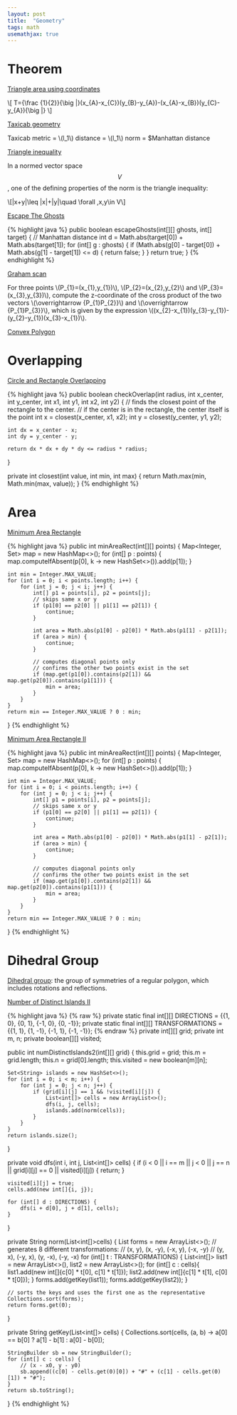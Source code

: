 ```yaml
---
layout: post
title:  "Geometry"
tags: math
usemathjax: true
---
```

# Theorem

[Triangle area using coordinates](https://en.wikipedia.org/wiki/Triangle#Using_coordinates)

\\[
T={\frac {1}{2}}{\big |}(x_{A}-x_{C})(y_{B}-y_{A})-(x_{A}-x_{B})(y_{C}-y_{A}){\big |}
\\]

[Taxicab geometry](https://en.wikipedia.org/wiki/Taxicab_geometry)

Taxicab metric = \\(l_1\\) distance = \\(l_1\\) norm = $Manhattan distance

[Triangle inequality](https://en.wikipedia.org/wiki/Triangle_inequality#Normed_vector_space)

In a normed vector space $$ V $$, one of the defining properties of the norm is the triangle inequality:

\\[\|x+y\|\leq \|x\|+\|y\|\quad \forall \,x,y\in V\\]

[Escape The Ghosts][escape-the-ghosts]

{% highlight java %}
public boolean escapeGhosts(int[][] ghosts, int[] target) {
    // Manhattan distance
    int d = Math.abs(target[0]) + Math.abs(target[1]);
    for (int[] g : ghosts) {
        if (Math.abs(g[0] - target[0]) + Math.abs(g[1] - target[1]) <= d) {
            return false;
        }
    }
    return true;
}
{% endhighlight %}

[Graham scan](https://en.wikipedia.org/wiki/Graham_scan)

For three points \\(P_{1}=(x_{1},y_{1})\\), \\(P_{2}=(x_{2},y_{2}\\) and \\(P_{3}=(x_{3},y_{3})\\), compute the z-coordinate of the cross product of the two vectors \\(\overrightarrow {P_{1}P_{2}}\\) and \\(\overrightarrow {P_{1}P_{3}}\\), which is given by the expression \\((x_{2}-x_{1})(y_{3}-y_{1})-(y_{2}-y_{1})(x_{3}-x_{1})\\).

[Convex Polygon][convex-polygon]

# Overlapping

[Circle and Rectangle Overlapping][circle-and-rectangle-overlapping]

{% highlight java %}
public boolean checkOverlap(int radius, int x_center, int y_center, int x1, int y1, int x2, int y2) {
    // finds the closest point of the rectangle to the center.
    // if the center is in the rectangle, the center itself is the point
    int x = closest(x_center, x1, x2);
    int y = closest(y_center, y1, y2);

    int dx = x_center - x;
    int dy = y_center - y;

    return dx * dx + dy * dy <= radius * radius;
}

private int closest(int value, int min, int max) {
    return Math.max(min, Math.min(max, value));
}
{% endhighlight %}

# Area

[Minimum Area Rectangle][minimum-area-rectangle]

{% highlight java %}
public int minAreaRect(int[][] points) {
    Map<Integer, Set<Integer>> map = new HashMap<>();
    for (int[] p : points) {
        map.computeIfAbsent(p[0], k -> new HashSet<>()).add(p[1]);
    }

    int min = Integer.MAX_VALUE;
    for (int i = 0; i < points.length; i++) {
        for (int j = 0; j < i; j++) {
            int[] p1 = points[i], p2 = points[j];
            // skips same x or y
            if (p1[0] == p2[0] || p1[1] == p2[1]) {
                continue;
            }

            int area = Math.abs(p1[0] - p2[0]) * Math.abs(p1[1] - p2[1]);
            if (area > min) {
                continue;
            }

            // computes diagonal points only
            // confirms the other two points exist in the set
            if (map.get(p1[0]).contains(p2[1]) && map.get(p2[0]).contains(p1[1])) {
                min = area;
            }
        }
    }
    return min == Integer.MAX_VALUE ? 0 : min;
}
{% endhighlight %}

[Minimum Area Rectangle II][minimum-area-rectangle-ii]

{% highlight java %}
public int minAreaRect(int[][] points) {
    Map<Integer, Set<Integer>> map = new HashMap<>();
    for (int[] p : points) {
        map.computeIfAbsent(p[0], k -> new HashSet<>()).add(p[1]);
    }

    int min = Integer.MAX_VALUE;
    for (int i = 0; i < points.length; i++) {
        for (int j = 0; j < i; j++) {
            int[] p1 = points[i], p2 = points[j];
            // skips same x or y
            if (p1[0] == p2[0] || p1[1] == p2[1]) {
                continue;
            }

            int area = Math.abs(p1[0] - p2[0]) * Math.abs(p1[1] - p2[1]);
            if (area > min) {
                continue;
            }

            // computes diagonal points only
            // confirms the other two points exist in the set
            if (map.get(p1[0]).contains(p2[1]) && map.get(p2[0]).contains(p1[1])) {
                min = area;
            }
        }
    }
    return min == Integer.MAX_VALUE ? 0 : min;
}
{% endhighlight %}

# Dihedral Group

[Dihedral group](https://en.wikipedia.org/wiki/Dihedral_group): the group of symmetries of a regular polygon, which includes rotations and reflections.

[Number of Distinct Islands II][number-of-distinct-islands-ii]

{% highlight java %}
{% raw %}
private static final int[][] DIRECTIONS = {{1, 0}, {0, 1}, {-1, 0}, {0, -1}};
private static final int[][] TRANSFORMATIONS = {{1, 1}, {1, -1}, {-1, 1}, {-1, -1}};
{% endraw %}
private int[][] grid;
private int m, n;
private boolean[][] visited;


public int numDistinctIslands2(int[][] grid) {
    this.grid = grid;
    this.m = grid.length;
    this.n = grid[0].length;
    this.visited = new boolean[m][n];

    Set<String> islands = new HashSet<>();
    for (int i = 0; i < m; i++) {
        for (int j = 0; j < n; j++) {
            if (grid[i][j] == 1 && !visited[i][j]) {
                List<int[]> cells = new ArrayList<>();
                dfs(i, j, cells);
                islands.add(norm(cells));
            }
        }
    }
    return islands.size();
}

private void dfs(int i, int j, List<int[]> cells) {
    if (i < 0 || i == m || j < 0 || j == n || grid[i][j] == 0 || visited[i][j]) {
        return;
    }

    visited[i][j] = true;
    cells.add(new int[]{i, j});

    for (int[] d : DIRECTIONS) {
        dfs(i + d[0], j + d[1], cells);
    }
}

private String norm(List<int[]>cells) {
    List<String> forms = new ArrayList<>();
    // generates 8 different transformations:
    //  (x, y), (x, -y), (-x, y), (-x, -y)
    //  (y, x), (-y, x), (y, -x), (-y, -x)
    for (int[] t : TRANSFORMATIONS) {
        List<int[]> list1 = new ArrayList<>(), list2 = new ArrayList<>();
        for (int[] c : cells){
            list1.add(new int[]{c[0] * t[0], c[1] * t[1]});
            list2.add(new int[]{c[1] * t[1], c[0] * t[0]});
        }
        forms.add(getKey(list1));
        forms.add(getKey(list2));
    }

    // sorts the keys and uses the first one as the representative
    Collections.sort(forms);
    return forms.get(0);
}

private String getKey(List<int[]> cells) {
    Collections.sort(cells, (a, b) -> a[0] == b[0] ? a[1] - b[1] : a[0] - b[0]);

    StringBuilder sb = new StringBuilder();
    for (int[] c : cells) {
        // (x - x0, y - y0)
        sb.append((c[0] - cells.get(0)[0]) + "#" + (c[1] - cells.get(0)[1]) + "#");
    }
    return sb.toString();
}
{% endhighlight %}

[circle-and-rectangle-overlapping]: https://leetcode.com/problems/circle-and-rectangle-overlapping/
[convex-polygon]: https://leetcode.com/problems/convex-polygon/
[escape-the-ghosts]: https://leetcode.com/problems/escape-the-ghosts/
[minimum-area-rectangle]: https://leetcode.com/problems/minimum-area-rectangle/
[minimum-area-rectangle-ii]: https://leetcode.com/problems/minimum-area-rectangle-ii/
[number-of-distinct-islands-ii]: https://leetcode.com/problems/number-of-distinct-islands-ii/
